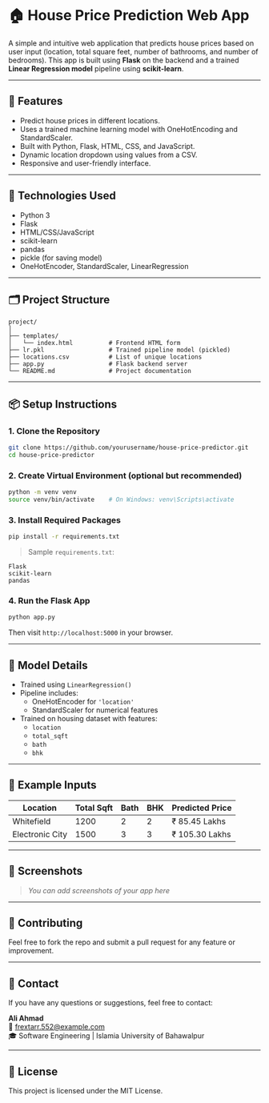 # 🏠 House Price Prediction Web App

A simple and intuitive web application that predicts house prices based on user input (location, total square feet, number of bathrooms, and number of bedrooms). This app is built using **Flask** on the backend and a trained **Linear Regression model** pipeline using **scikit-learn**.

---

## 🚀 Features

- Predict house prices in different locations.
- Uses a trained machine learning model with OneHotEncoding and StandardScaler.
- Built with Python, Flask, HTML, CSS, and JavaScript.
- Dynamic location dropdown using values from a CSV.
- Responsive and user-friendly interface.

---

## 🧠 Technologies Used

- Python 3
- Flask
- HTML/CSS/JavaScript
- scikit-learn
- pandas
- pickle (for saving model)
- OneHotEncoder, StandardScaler, LinearRegression

---

## 🗂️ Project Structure

```
project/
│
├── templates/
│   └── index.html          # Frontend HTML form
├── lr.pkl                  # Trained pipeline model (pickled)
├── locations.csv           # List of unique locations
├── app.py                  # Flask backend server
└── README.md               # Project documentation
```

---

## 📦 Setup Instructions

### 1. Clone the Repository

```bash
git clone https://github.com/yourusername/house-price-predictor.git
cd house-price-predictor
```

### 2. Create Virtual Environment (optional but recommended)

```bash
python -m venv venv
source venv/bin/activate    # On Windows: venv\Scripts\activate
```

### 3. Install Required Packages

```bash
pip install -r requirements.txt
```

> Sample `requirements.txt`:

```
Flask
scikit-learn
pandas
```

### 4. Run the Flask App

```bash
python app.py
```

Then visit `http://localhost:5000` in your browser.

---

## 🧠 Model Details

- Trained using `LinearRegression()`
- Pipeline includes:
  - OneHotEncoder for `'location'`
  - StandardScaler for numerical features
- Trained on housing dataset with features:
  - `location`
  - `total_sqft`
  - `bath`
  - `bhk`

---

## 🧪 Example Inputs

| Location        | Total Sqft | Bath | BHK | Predicted Price |
|----------------|------------|------|-----|------------------|
| Whitefield     | 1200       | 2    | 2   | ₹ 85.45 Lakhs    |
| Electronic City| 1500       | 3    | 3   | ₹ 105.30 Lakhs   |

---

## 📸 Screenshots

> _You can add screenshots of your app here_

---

## 🤝 Contributing

Feel free to fork the repo and submit a pull request for any feature or improvement.

---

## 📧 Contact

If you have any questions or suggestions, feel free to contact:

**Ali Ahmad**  
📧 frextarr.552@example.com  
🎓 Software Engineering | Islamia University of Bahawalpur  

---

## 📄 License

This project is licensed under the MIT License.
